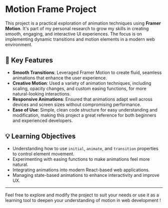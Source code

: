# Motion Frame Project

This project is a practical exploration of animation techniques using **Framer Motion**. It's part of my personal research to grow my skills in creating smooth, engaging, and interactive UI experiences. The focus is on implementing dynamic transitions and motion elements in a modern web environment.

## 🚀 Key Features

- **Smooth Transitions**: Leveraged Framer Motion to create fluid, seamless animations that enhance the user experience.
- **Creative Motion**: Used a variety of animation techniques, including scaling, opacity changes, and custom easing functions, for more natural-looking interactions.
- **Responsive Animations**: Ensured that animations adapt well across devices and screen sizes without compromising performance.
- **Ease of Use**: Simple, clean code structure for easy understanding and modification, making this project a great reference for both beginners and experienced developers.

## 💡 Learning Objectives

- Understanding how to use `initial`, `animate`, and `transition` properties to control element movement.
- Experimenting with easing functions to make animations feel more natural.
- Integrating animations into modern React-based web applications.
- Managing state-based animations to enhance interactivity and improve UX.

---

Feel free to explore and modify the project to suit your needs or use it as a learning tool to deepen your understanding of motion in web development !
